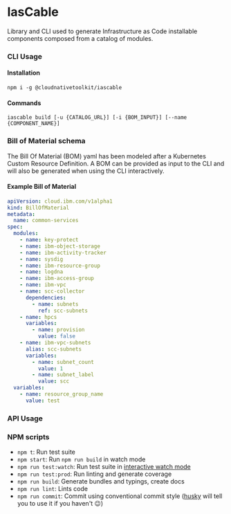 # IasCable

Library and CLI used to generate Infrastructure as Code installable components composed from a catalog of 
modules.

### CLI Usage

#### Installation

```shell
npm i -g @cloudnativetoolkit/iascable
```

#### Commands

```shell
iascable build [-u {CATALOG_URL}] [-i {BOM_INPUT}] [--name {COMPONENT_NAME}]
```

### Bill of Material schema

The Bill Of Material (BOM) yaml has been modeled after a Kubernetes Custom Resource Definition. A BOM can be provided as input to the CLI and will also be generated when using the CLI interactively.

#### Example Bill of Material

```yaml
apiVersion: cloud.ibm.com/v1alpha1
kind: BillOfMaterial
metadata:
  name: common-services
spec:
  modules:
    - name: key-protect
    - name: ibm-object-storage
    - name: ibm-activity-tracker
    - name: sysdig
    - name: ibm-resource-group
    - name: logdna
    - name: ibm-access-group
    - name: ibm-vpc
    - name: scc-collector
      dependencies:
        - name: subnets
          ref: scc-subnets
    - name: hpcs
      variables:
        - name: provision
          value: false
    - name: ibm-vpc-subnets
      alias: scc-subnets
      variables:
        - name: subnet_count
          value: 1
        - name: subnet_label
          value: scc
  variables:
    - name: resource_group_name
      value: test
```

### API Usage

### NPM scripts

 - `npm t`: Run test suite
 - `npm start`: Run `npm run build` in watch mode
 - `npm run test:watch`: Run test suite in [interactive watch mode](http://facebook.github.io/jest/docs/cli.html#watch)
 - `npm run test:prod`: Run linting and generate coverage
 - `npm run build`: Generate bundles and typings, create docs
 - `npm run lint`: Lints code
 - `npm run commit`: Commit using conventional commit style ([husky](https://github.com/typicode/husky) will tell you to use it if you haven't :wink:)
